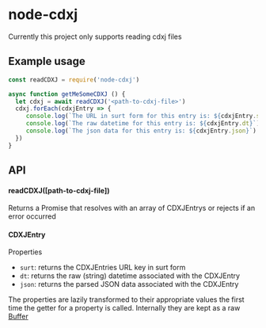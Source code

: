 # node-cdxj
Currently this project only supports reading cdxj files

## Example usage

```js
const readCDXJ = require('node-cdxj')

async function getMeSomeCDXJ () {
  let cdxj = await readCDXJ('<path-to-cdxj-file>')
  cdxj.forEach(cdxjEntry => {
     console.log(`The URL in surt form for this entry is: ${cdxjEntry.surt}`)
     console.log(`The raw datetime for this entry is: ${cdxjEntry.dt}`)
     console.log(`The json data for this entry is: ${cdxjEntry.json}`)
  })
}

```

## API

#### readCDXJ([path-to-cdxj-file])

Returns a Promise that resolves with an array of CDXJEntrys
or rejects if an error occurred

#### CDXJEntry
Properties
- `surt`: returns the CDXJEntries URL key in surt form
- `dt`: returns the raw (string) datetime associated with the CDXJEntry
- `json`: returns the parsed JSON data associated with the CDXJEntry

The properties are lazily transformed to their appropriate values the first time
the getter for a property is called. Internally they are kept as a raw [Buffer](https://nodejs.org/api/buffer.html)